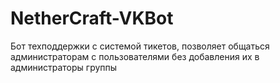 # NetherCraft-VKBot
Бот техподдержки с системой тикетов, позволяет общаться администраторам с пользователями без добавления их в администраторы группы 

